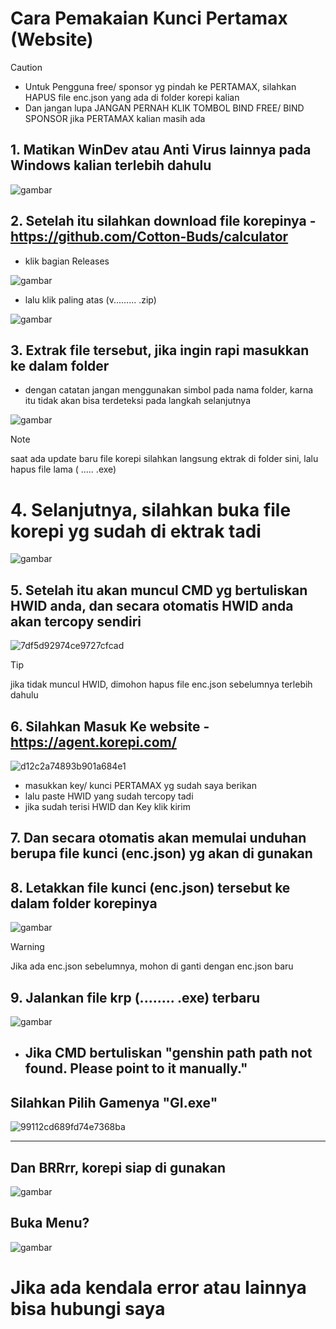 # Cara Pemakaian Kunci Pertamax (Website)

> [!CAUTION]
> - Untuk Pengguna free/ sponsor yg pindah ke PERTAMAX, silahkan HAPUS file enc.json yang ada di folder korepi kalian
> - Dan jangan lupa JANGAN PERNAH KLIK TOMBOL BIND FREE/ BIND SPONSOR jika PERTAMAX kalian masih ada

## 1. Matikan WinDev atau Anti Virus lainnya pada Windows kalian terlebih dahulu
![gambar](https://github.com/ryuhuu/Cara-Pemakaian-Kunci-Pertamax/assets/136698330/627185c0-00d7-443b-86ca-a5ffed4361ca)
## 2. Setelah itu silahkan download file korepinya - https://github.com/Cotton-Buds/calculator

- klik bagian Releases
  
![gambar](https://github.com/ryuhuu/Cara-Pemakaian-Kunci-Pertamax/assets/136698330/e945004c-ef57-40e6-ab6c-6ab0014a6053)
- lalu klik paling atas (v.........  .zip)
  
![gambar](https://github.com/ryuhuu/Cara-Pemakaian-Kunci-Pertamax/assets/136698330/523bf702-a1b1-4bb3-b41c-6d60561aab54)
## 3. Extrak file tersebut, jika ingin rapi masukkan ke dalam folder 
- dengan catatan jangan menggunakan simbol pada nama folder, karna itu tidak akan bisa terdeteksi pada langkah selanjutnya

![gambar](https://github.com/ryuhuu/Cara-Pemakaian-Kunci-Pertamax/assets/136698330/2d3d1408-7be9-48eb-b2c5-170163b7280c)

> [!NOTE]
> saat ada update baru file korepi silahkan langsung ektrak di folder sini, lalu hapus file lama ( ..... .exe)

# 4. Selanjutnya, silahkan buka file korepi yg sudah di ektrak tadi

![gambar](https://github.com/ryuhuu/Cara-Pemakaian-Kunci-Pertamax/assets/136698330/3c177878-a5ba-4293-80e8-461d17183fb9)

## 5. Setelah itu akan muncul CMD yg bertuliskan HWID anda, dan secara otomatis HWID anda akan tercopy sendiri

![7df5d92974ce9727cfcad](https://github.com/ryuhuu/Cara-Pemakaian-Kunci-Pertamax/assets/136698330/5b112d56-e98c-49f9-868d-e7b5c0222678)

> [!TIP]
>  jika tidak muncul HWID, dimohon hapus file enc.json sebelumnya terlebih dahulu

## 6. Silahkan Masuk Ke website - https://agent.korepi.com/

![d12c2a74893b901a684e1](https://github.com/ryuhuu/Cara-Pemakaian-Kunci-Pertamax/assets/136698330/854f428c-cb2d-4e1e-b81f-3209ecb12b04)

- masukkan key/ kunci PERTAMAX yg sudah saya berikan
- lalu paste HWID yang sudah tercopy tadi
- jika sudah terisi HWID dan Key klik kirim

## 7. Dan secara otomatis akan memulai unduhan berupa file kunci (enc.json) yg akan di gunakan
## 8. Letakkan file kunci (enc.json) tersebut ke dalam folder korepinya
![gambar](https://github.com/ryuhuu/Cara-Pemakaian-Kunci-Pertamax/assets/136698330/786114d7-c4eb-41dc-90ce-87acbd434ae1)
> [!WARNING]
> Jika ada enc.json sebelumnya, mohon di ganti dengan enc.json baru

## 9. Jalankan file krp (........ .exe) terbaru
![gambar](https://github.com/ryuhuu/Cara-Pemakaian-Kunci-Pertamax/assets/136698330/fb357715-fc29-4385-9b46-d53de4b30359)
- ##  Jika CMD bertuliskan "genshin path path not found. Please point to it manually."
## Silahkan Pilih Gamenya "GI.exe"
![99112cd689fd74e7368ba](https://github.com/ryuhuu/Cara-Pemakaian-Kunci-Pertamax/assets/136698330/98cbf591-df37-43d9-829b-ad2748b74032)
________________________________________________________________________________________________________________________________________________________________________________________________________________________________________________________________________________________
## Dan BRRrr, korepi siap di gunakan
![gambar](https://github.com/ryuhuu/Cara-Pemakaian-Kunci-Pertamax/assets/136698330/6931073c-c141-4b5f-bae2-f1a576f682da)
## Buka Menu?
![gambar](https://github.com/ryuhuu/Cara-Pemakaian-Kunci-Pertamax/assets/136698330/a55d597e-807b-45fa-a58d-6b9c6ea30ed5)

# Jika ada kendala error atau lainnya bisa hubungi saya 
